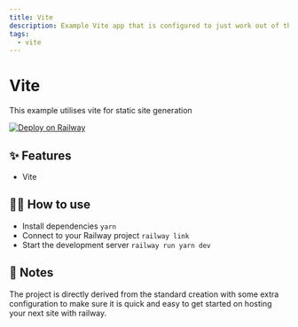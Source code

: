 ```yaml
---
title: Vite
description: Example Vite app that is configured to just work out of the box.
tags:
  - vite
---
```


# Vite
This example utilises vite for static site generation

[![Deploy on Railway](https://railway.app/button.svg)](https://railway.app/new/template/B0Cef9?referralCode=OH27A5)

## ✨ Features

- Vite

## 💁‍♀️ How to use

- Install dependencies `yarn`
- Connect to your Railway project `railway link`
- Start the development server `railway run yarn dev`

## 📝 Notes

The project is directly derived from the standard creation with some extra configuration to make sure it is quick and easy to get started on hosting your next site with railway. 

